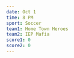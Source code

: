 ```yaml
---
date: Oct 1
time: 8 PM
sport: Soccer
team1: Home Town Heroes
team2: IEP Mafia
score1: 0
score2: 0
---
```

